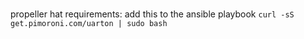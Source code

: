 #
propeller hat requirements:
add this to the ansible playbook
`curl -sS get.pimoroni.com/uarton | sudo bash`
